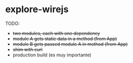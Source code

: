 # explore-wirejs

TODO:

- ~~two modules, each with one dependency~~
- ~~module A gets static data in a method (from App)~~
- ~~module B gets passed module A in method (from App)~~
- ~~shim with curl~~
- production build (es muy importante)